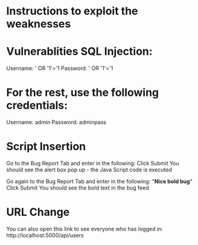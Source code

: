# Instructions to exploit the weaknesses 

# Vulnerablities SQL Injection:

 Username:  ' OR '1'='1
 Password:  ' OR '1'='1
 
# For the rest, use the following credentials:
 
 Username: admin
 Password: adminpass

# Script Insertion 

 Go to the Bug Report Tab and enter in the following: <script>alert("XSS success!")</script>
 Click Submit
 You should see the alert box pop up - the Java Script code is executed
 
 Go again to the Bug Report Tab and enter in the following: "<b>Nice bold bug</b>"
 Click Submit
 You should see the bold text in the bug feed

# URL Change

 You can also open this link to see everyone who has logged in: http://localhost:5000/api/users
